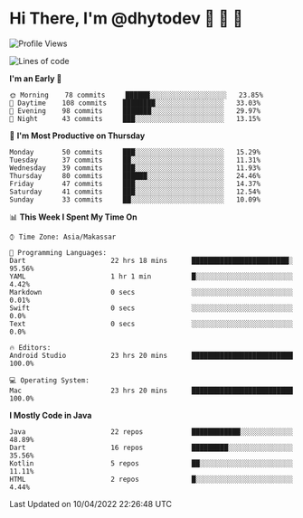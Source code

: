# Hi There, I'm @dhytodev 👋 👋 👋

<!--
**DhytoDev/dhytodev** is a ✨ _special_ ✨ repository because its `README.md` (this file) appears on your GitHub profile.

Here are some ideas to get you started:

- 🔭 I’m currently working on ...
- 🌱 I’m currently learning ...
- 👯 I’m looking to collaborate on ...
- 🤔 I’m looking for help with ...
- 💬 Ask me about ...
- 📫 How to reach me: ...
- 😄 Pronouns: ...
- ⚡ Fun fact: ...
-->

<!--START_SECTION:waka-->
![Profile Views](http://img.shields.io/badge/Profile%20Views-21-blue)

![Lines of code](https://img.shields.io/badge/From%20Hello%20World%20I%27ve%20Written-134%20Thousand%20lines%20of%20code-blue)

**I'm an Early 🐤** 

```text
🌞 Morning    78 commits     ██████░░░░░░░░░░░░░░░░░░░   23.85% 
🌆 Daytime    108 commits    ████████░░░░░░░░░░░░░░░░░   33.03% 
🌃 Evening    98 commits     ███████░░░░░░░░░░░░░░░░░░   29.97% 
🌙 Night      43 commits     ███░░░░░░░░░░░░░░░░░░░░░░   13.15%

```
📅 **I'm Most Productive on Thursday** 

```text
Monday       50 commits     ███░░░░░░░░░░░░░░░░░░░░░░   15.29% 
Tuesday      37 commits     ██░░░░░░░░░░░░░░░░░░░░░░░   11.31% 
Wednesday    39 commits     ███░░░░░░░░░░░░░░░░░░░░░░   11.93% 
Thursday     80 commits     ██████░░░░░░░░░░░░░░░░░░░   24.46% 
Friday       47 commits     ███░░░░░░░░░░░░░░░░░░░░░░   14.37% 
Saturday     41 commits     ███░░░░░░░░░░░░░░░░░░░░░░   12.54% 
Sunday       33 commits     ██░░░░░░░░░░░░░░░░░░░░░░░   10.09%

```


📊 **This Week I Spent My Time On** 

```text
⌚︎ Time Zone: Asia/Makassar

💬 Programming Languages: 
Dart                     22 hrs 18 mins      ████████████████████████░   95.56% 
YAML                     1 hr 1 min          █░░░░░░░░░░░░░░░░░░░░░░░░   4.42% 
Markdown                 0 secs              ░░░░░░░░░░░░░░░░░░░░░░░░░   0.01% 
Swift                    0 secs              ░░░░░░░░░░░░░░░░░░░░░░░░░   0.0% 
Text                     0 secs              ░░░░░░░░░░░░░░░░░░░░░░░░░   0.0%

🔥 Editors: 
Android Studio           23 hrs 20 mins      █████████████████████████   100.0%

💻 Operating System: 
Mac                      23 hrs 20 mins      █████████████████████████   100.0%

```

**I Mostly Code in Java** 

```text
Java                     22 repos            ████████████░░░░░░░░░░░░░   48.89% 
Dart                     16 repos            █████████░░░░░░░░░░░░░░░░   35.56% 
Kotlin                   5 repos             ██░░░░░░░░░░░░░░░░░░░░░░░   11.11% 
HTML                     2 repos             █░░░░░░░░░░░░░░░░░░░░░░░░   4.44%

```



 Last Updated on 10/04/2022 22:26:48 UTC
<!--END_SECTION:waka-->

